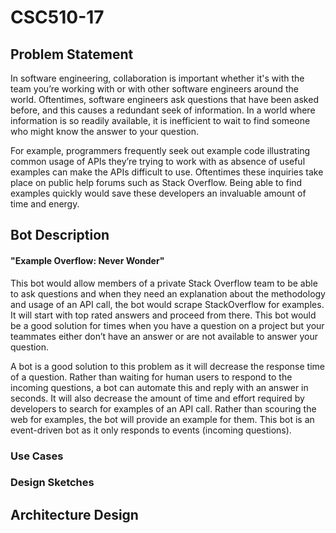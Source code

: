 # CSC510-17
## Problem Statement
In software engineering, collaboration is important whether it's with the team you’re working with or with other software engineers around the world. Oftentimes, software engineers ask questions that have been asked before, and this causes a redundant seek of information. In a world where information is so readily available, it is inefficient to wait to find someone who might know the answer to your question.

For example, programmers frequently seek out example code illustrating common usage of APIs they’re trying to work with as absence of useful examples can make the APIs difficult to use. Oftentimes these inquiries take place on public help forums such as Stack Overflow. Being able to find examples quickly would save these developers an invaluable amount of time and energy.

## Bot Description
#### "Example Overflow: Never Wonder"
This bot would allow members of a private Stack Overflow team to be able to ask questions and when they need an explanation about the methodology and usage of an API call, the bot would scrape StackOverflow for examples. It will start with top rated answers and proceed from there. This bot would be a good solution for times when you have a question on a project but your teammates either don’t have an answer or are not available to answer your question.

A bot is a good solution to this problem as it will decrease the response time of a question. Rather than waiting for human users to respond to the incoming questions, a bot can automate this and reply with an answer in seconds. It will also decrease the amount of time and effort required by developers to search for examples of an API call. Rather than scouring the web for examples, the bot will provide an example for them. This bot is an event-driven bot as it only responds to events (incoming questions).


### Use Cases

### Design Sketches

## Architecture Design
